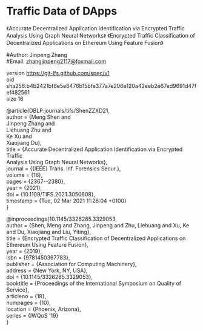 # Traffic Data of DApps
《Accurate Decentralized Application Identification via Encrypted Traffic Analysis Using Graph Neural Networks》 
《Encrypted Traffic Classification of Decentralized Applications on Ethereum Using Feature Fusion》


#Author: Jinpeng Zhang  
#Email: zhangjinpeng2117@foxmail.com  

version https://git-lfs.github.com/spec/v1  
oid sha256:b4b2421bf8e5e6476b15bfe377a7e206e120a42eeb2e67ed9691d47fef482561  
size 16


@article{DBLP:journals/tifs/ShenZZXD21,  
  author    = {Meng Shen and  
               Jinpeng Zhang and  
               Liehuang Zhu and  
               Ke Xu and  
               Xiaojiang Du},  
  title     = {Accurate Decentralized Application Identification via Encrypted Traffic  
               Analysis Using Graph Neural Networks},  
  journal   = {{IEEE} Trans. Inf. Forensics Secur.},  
  volume    = {16},  
  pages     = {2367--2380},  
  year      = {2021},  
  doi       = {10.1109/TIFS.2021.3050608},  
  timestamp = {Tue, 02 Mar 2021 11:26:04 +0100}  
}  

  
@inproceedings{10.1145/3326285.3329053,  
author = {Shen, Meng and Zhang, Jinpeng and Zhu, Liehuang and Xu, Ke and Du, Xiaojiang and Liu, Yiting},  
title = {Encrypted Traffic Classification of Decentralized Applications on Ethereum Using Feature Fusion},  
year = {2019},  
isbn = {9781450367783},  
publisher = {Association for Computing Machinery},  
address = {New York, NY, USA},  
doi = {10.1145/3326285.3329053},  
booktitle = {Proceedings of the International Symposium on Quality of Service},  
articleno = {18},  
numpages = {10},  
location = {Phoenix, Arizona},  
series = {IWQoS '19}  
}  
